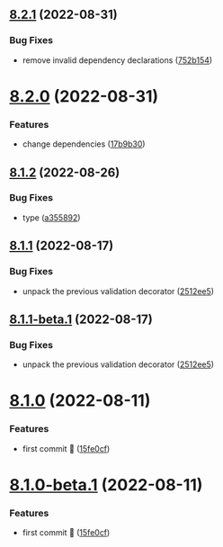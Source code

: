 ## [8.2.1](https://github.com/vodyani/class-decorator/compare/v8.2.0...v8.2.1) (2022-08-31)


### Bug Fixes

* remove invalid dependency declarations ([752b154](https://github.com/vodyani/class-decorator/commit/752b1542554e7a9387c552b7793ecd2c2bddc79b))

# [8.2.0](https://github.com/vodyani/class-decorator/compare/v8.1.2...v8.2.0) (2022-08-31)


### Features

* change dependencies ([17b9b30](https://github.com/vodyani/class-decorator/commit/17b9b302921567b88bb913d5634ed5fc8fa085fa))

## [8.1.2](https://github.com/vodyani/class-decorator/compare/v8.1.1...v8.1.2) (2022-08-26)


### Bug Fixes

* type ([a355892](https://github.com/vodyani/class-decorator/commit/a35589287351d7fbaf83cfcd73cba86d4d366d8c))

## [8.1.1](https://github.com/vodyani/class-decorator/compare/v8.1.0...v8.1.1) (2022-08-17)


### Bug Fixes

* unpack the previous validation decorator ([2512ee5](https://github.com/vodyani/class-decorator/commit/2512ee5eac46d185367180d956efb5e5d39f75ce))

## [8.1.1-beta.1](https://github.com/vodyani/class-decorator/compare/v8.1.0...v8.1.1-beta.1) (2022-08-17)


### Bug Fixes

* unpack the previous validation decorator ([2512ee5](https://github.com/vodyani/class-decorator/commit/2512ee5eac46d185367180d956efb5e5d39f75ce))

# [8.1.0](https://github.com/vodyani/class-decorator/compare/v8.0.1...v8.1.0) (2022-08-11)


### Features

* first commit 🌈 ([15fe0cf](https://github.com/vodyani/class-decorator/commit/15fe0cf936d52db32a3b445aec3607fd7b4ee578))

# [8.1.0-beta.1](https://github.com/vodyani/class-decorator/compare/v8.0.1...v8.1.0-beta.1) (2022-08-11)


### Features

* first commit 🌈 ([15fe0cf](https://github.com/vodyani/class-decorator/commit/15fe0cf936d52db32a3b445aec3607fd7b4ee578))
